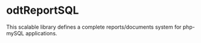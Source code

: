 # odtReportSQL
This scalable library defines a complete reports/documents system  for php-mySQL applications.
